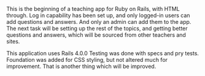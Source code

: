 This is the beginning of a teaching app for Ruby on Rails, with HTML through.
Log in capability has been set up, and only logged-in users can add questions and answers. And only an admin can add them to the app.
The next task will be setting up the rest of the topics, and getting better questions and answers, which will be sourced from other teachers and sites.

This application uses Rails 4.0.0
Testing was done with specs and pry tests.
Foundation was added for CSS styling, but not altered much for improvement. That is another thing which will be improved.
